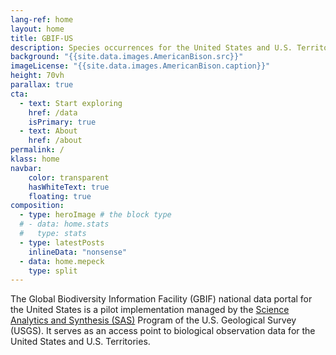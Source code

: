 ```yaml
---
lang-ref: home
layout: home
title: GBIF-US
description: Species occurrences for the United States and U.S. Territories.
background: "{{site.data.images.AmericanBison.src}}"
imageLicense: "{{site.data.images.AmericanBison.caption}}"
height: 70vh
parallax: true
cta:
  - text: Start exploring
    href: /data
    isPrimary: true
  - text: About
    href: /about
permalink: /
klass: home
navbar:
    color: transparent
    hasWhiteText: true
    floating: true
composition:
  - type: heroImage # the block type
  # - data: home.stats
  #   type: stats
  - type: latestPosts
    inlineData: "nonsense"
  - data: home.mepeck
    type: split
---
```


The Global Biodiversity Information Facility (GBIF) national data portal for the United States is a pilot implementation managed by the [Science Analytics and Synthesis (SAS)](https://www.usgs.gov/core-science-systems/science-analytics-and-synthesis) Program of the U.S. Geological Survey (USGS). It serves as an access point to biological observation data for the United States and U.S. Territories.  


